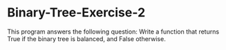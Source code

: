 # Binary-Tree-Exercise-2
This program answers the following question: Write a function that returns True if the binary tree is balanced, and False otherwise.
